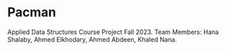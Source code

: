 # Pacman
Applied Data Structures Course Project Fall 2023. Team Members: Hana Shalaby, Ahmed Elkhodary, Ahmed Abdeen, Khaled Nana.
